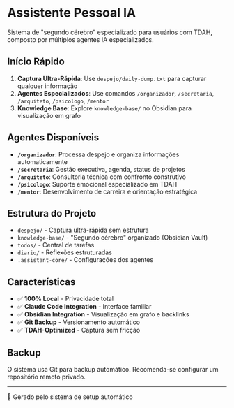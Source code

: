 # Assistente Pessoal IA

Sistema de "segundo cérebro" especializado para usuários com TDAH, composto por múltiplos agentes IA especializados.

## Início Rápido

1. **Captura Ultra-Rápida**: Use `despejo/daily-dump.txt` para capturar qualquer informação
2. **Agentes Especializados**: Use comandos `/organizador`, `/secretaria`, `/arquiteto`, `/psicologo`, `/mentor`
3. **Knowledge Base**: Explore `knowledge-base/` no Obsidian para visualização em grafo

## Agentes Disponíveis

- **`/organizador`**: Processa despejo e organiza informações automaticamente
- **`/secretaria`**: Gestão executiva, agenda, status de projetos
- **`/arquiteto`**: Consultoria técnica com confronto construtivo
- **`/psicologo`**: Suporte emocional especializado em TDAH
- **`/mentor`**: Desenvolvimento de carreira e orientação estratégica

## Estrutura do Projeto

- `despejo/` - Captura ultra-rápida sem estrutura
- `knowledge-base/` - "Segundo cérebro" organizado (Obsidian Vault)
- `todos/` - Central de tarefas
- `diario/` - Reflexões estruturadas
- `.assistant-core/` - Configurações dos agentes

## Características

- ✅ **100% Local** - Privacidade total
- ✅ **Claude Code Integration** - Interface familiar
- ✅ **Obsidian Integration** - Visualização em grafo e backlinks
- ✅ **Git Backup** - Versionamento automático
- ✅ **TDAH-Optimized** - Captura sem fricção

## Backup

O sistema usa Git para backup automático. Recomenda-se configurar um repositório remoto privado.

---

🤖 Gerado pelo sistema de setup automático
